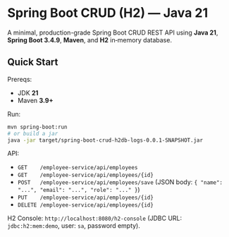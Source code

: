 # Spring Boot CRUD (H2) — Java 21

A minimal, production-grade Spring Boot CRUD REST API using **Java 21**, **Spring Boot 3.4.9**, **Maven**, and **H2** in‑memory database.

## Quick Start

Prereqs:
- JDK **21**
- Maven **3.9+**

Run:

```bash
mvn spring-boot:run
# or build a jar
java -jar target/spring-boot-crud-h2db-logs-0.0.1-SNAPSHOT.jar
```

API:
- `GET    /employee-service/api/employees`
- `GET    /employee-service/api/employees/{id}`
- `POST   /employee-service/api/employees/save` (JSON body: `{ "name": "...", "email": "...", "role": "..." }`)
- `PUT    /employee-service/api/employees/{id}`
- `DELETE /employee-service/api/employees/{id}`

H2 Console: `http://localhost:8080/h2-console` (JDBC URL: `jdbc:h2:mem:demo`, user: `sa`, password empty).

